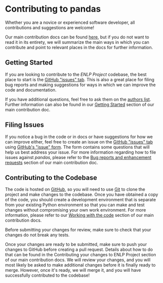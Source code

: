 Contributing to pandas
======================

Whether you are a novice or experienced software developer, all contributions and suggestions are welcome!

Our main contribution docs can be found [here](https://github.com/sw1001/ENLP-Project/tree/master/report), but if you do not want to read it in its entirety, we will summarize the main ways in which you can contribute and point to relevant places in the docs for further information.

Getting Started
---------------
If you are looking to contribute to the *ENLP Project* codebase, the best place to start is the [GitHub "issues" tab](https://github.com/sw1001/ENLP-Project/issues). This is also a great place for filing bug reports and making suggestions for ways in which we can improve the code and documentation.

If you have additional questions, feel free to ask them on the [authors list](https://github.com/sw1001/ENLP-Project#authors). Further information can also be found in our [Getting Started](https://github.com/sw1001/ENLP-Project#getting-started) section of our main contribution doc.

Filing Issues
-------------
If you notice a bug in the code or in docs or have suggestions for how we can improve either, feel free to create an issue on the [GitHub "issues" tab](https://github.com/sw1001/ENLP-Project/issues) using [GitHub's "issue" form](https://github.com/sw1001/ENLP-Project/issues/new). The form contains some questions that will help us best address your issue. For more information regarding how to file issues against *pandas*, please refer to the [Bug reports and enhancement requests](https://github.com/pandas-dev/pandas/blob/master/doc/source/contributing.rst#bug-reports-and-enhancement-requests) section of our main contribution doc.

Contributing to the Codebase
----------------------------
The code is hosted on [GitHub](https://www.github.com/sw1001/ENLP-Project), so you will need to use [Git](http://git-scm.com/) to clone the project and make changes to the codebase. 
Once you have obtained a copy of the code, you should create a development environment that is separate from your existing Python environment so that you can make and test changes without compromising your own work environment. 
For more information, please refer to our [Working with the code](https://github.com/sw1001/ENLP-Project/blob/master/CODE_OF_CONDUCT.md) section of our main contribution docs.

Before submitting your changes for review, make sure to check that your changes do not break any tests.

Once your changes are ready to be submitted, make sure to push your changes to GitHub before creating a pull request. 
Details about how to do that can be found in the Contributing your changes to ENLP Project section of our main contribution docs. 
We will review your changes, and you will most likely be asked to make additional changes before it is finally ready to merge. 
However, once it's ready, we will merge it, and you will have successfully contributed to the codebase!
